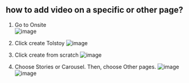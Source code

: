 ## how to add video on a specific or other page?

1. Go to Onsite  
![image](https://github.com/user-attachments/assets/5524aef9-7ff5-4316-9a59-bab985b18f58)

2. Click create Tolstoy 
![image](https://github.com/user-attachments/assets/b97ff50e-73f4-4ac2-951e-4a81d2b320c5)

3. Click create from scratch
![image](https://github.com/user-attachments/assets/21c0397a-cf8a-4480-bc02-d41431b39239)

3. Choose Stories or Carousel. Then, choose Other pages.
![image](https://github.com/user-attachments/assets/5a86283c-77d3-4818-80d7-0b851d24b40f)
![image](https://github.com/user-attachments/assets/584456bc-4889-4d67-88a3-71e55325f625)
